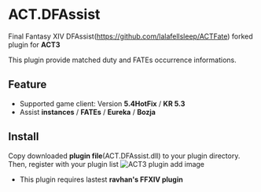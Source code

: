 # ACT.DFAssist

Final Fantasy XIV DFAssist(https://github.com/lalafellsleep/ACTFate) forked plugin for **ACT3**

This plugin provide matched duty and FATEs occurrence informations.

## Feature
* Supported game client: Version **5.4HotFix** / **KR 5.3**
* Assist **instances** / **FATEs** / **Eureka** / **Bozja**

## Install
Copy downloaded **plugin file**(ACT.DFAssist.dll) to your plugin directory. Then, register with your plugin list
![ACT3 plugin add image](https://user-images.githubusercontent.com/47320226/52210588-db581b00-28ca-11e9-8c60-4d4d1fc21fa4.png)

* This plugin requires lastest **ravhan's FFXIV plugin**


